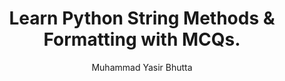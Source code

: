 ---
layout: mcqs
title: Learn Python String Methods & Formatting with MCQs.
description: Test your Python skills with MCQs on string methods and formatting. Great for beginners learning Python lists through hands-on practice.
keywords: python string methods, python string formatting, python mcqs, python quiz, learn python lists, string methods in python, python string exercises, python for beginners, python string functions, python interview questions.
author: "Muhammad Yasir Bhutta"
toc: toc/python.html
topic: "lists"
course: "python"
prev: "/python/docs/lists/practice-and-progress/fill-blanks-lists.html"
next: "/python/docs/lists/practice-and-progress/find-fix-mistakes-lists.html"
show_practice_progress: true
show_mini_project: null
show_toc: true
breadcrumb:
  - title: Home
    url: /
  - title: python
    url: /python/
  - title: lists
    url: /python/docs/lists/
---